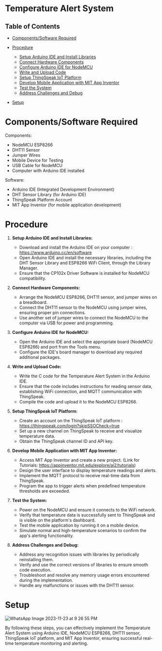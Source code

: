 # Temperature Alert System

## Table of Contents
- [Components/Software Required](#componentssoftware-required)
- [Procedure](#procedure)
   - [Setup Arduino IDE and Install Libraries](#1-setup-arduino-ide-and-install-libraries)
   - [Connect Hardware Components](#2-connect-hardware-components)
   - [Configure Arduino IDE for NodeMCU](#3-configure-arduino-ide-for-nodemcu)
   - [Write and Upload Code](#4-write-and-upload-code)
   - [Setup ThingSpeak IoT Platform](#5-setup-thingspeak-iot-platform)
   - [Develop Mobile Application with MIT App Inventor](#6-develop-mobile-application-with-mit-app-inventor)
   - [Test the System](#7-test-the-system)
   - [Address Challenges and Debug](#8-address-challenges-and-debug)

- [Setup](#setup)


# Components/Software Required

Components:
- NodeMCU ESP8266
- DHT11 Sensor
- Jumper Wires 
- Mobile Device for Testing
- USB Cable for NodeMCU
- Computer with Arduino IDE installed

Software:
- Arduino IDE (Integrated Development Environment)
- DHT Sensor Library (for Arduino IDE)
- ThingSpeak Platform Account
- MIT App Inventor (for mobile application development)

# Procedure

1. **Setup Arduino IDE and Install Libraries:**
   - Download and install the Arduino IDE on your computer : 
     https://www.arduino.cc/en/software
   - Open Arduino IDE and install the necessary libraries, including the DHT Sensor Library and ESP8266 WiFi Client, through the Library Manager.
   - Ensure that the CP102x Driver Software is installed for NodeMCU compatibility.

2. **Connect Hardware Components:**
   - Arrange the NodeMCU ESP8266, DHT11 sensor, and jumper wires on a breadboard.
   - Connect the DHT11 sensor to the NodeMCU using jumper wires, ensuring proper pin connections.
   - Use another set of jumper wires to connect the NodeMCU to the computer via USB for power and programming.

3. **Configure Arduino IDE for NodeMCU:**
   - Open the Arduino IDE and select the appropriate board (NodeMCU ESP8266) and port from the Tools menu.
   - Configure the IDE's board manager to download any required additional packages.

4. **Write and Upload Code:**
   - Write the C code for the Temperature Alert System in the Arduino IDE.
   - Ensure that the code includes instructions for reading sensor data, establishing WiFi connection, and MQTT communication with ThingSpeak.
   - Compile the code and upload it to the NodeMCU ESP8266.

5. **Setup ThingSpeak IoT Platform:**
   - Create an account on the ThingSpeak IoT platform : https://thingspeak.com/login?skipSSOCheck=true
   - Set up a new channel on ThingSpeak to receive and visualize temperature data.
   - Obtain the ThingSpeak channel ID and API key.

6. **Develop Mobile Application with MIT App Inventor:**
   - Access MIT App Inventor and create a new project. (Link for Tutorials: https://appinventor.mit.edu/explore/ai2/tutorials)
   - Design the user interface to display temperature readings and alerts.
   - Implement the MQTT protocol to receive real-time data from ThingSpeak.
   - Program the app to trigger alerts when predefined temperature thresholds are exceeded.

7. **Test the System:**
   - Power on the NodeMCU and ensure it connects to the WiFi network.
   - Verify that temperature data is successfully sent to ThingSpeak and is visible on the platform's dashboard.
   - Test the mobile application by running it on a mobile device.
   - Simulate normal and high-temperature scenarios to confirm the app's alerting functionality.

8. **Address Challenges and Debug:**
   - Address any recognition issues with libraries by periodically reinstalling them.
   - Verify and use the correct versions of libraries to ensure smooth code execution.
   - Troubleshoot and resolve any memory usage errors encountered during the implementation.
   - Handle any malfunctions or issues with the DHT11 sensor.

# Setup

![WhatsApp Image 2023-11-23 at 9 26 55 PM](https://github.com/SreyaMynampati/Temperature-Alert-System/assets/143126242/a33c6930-b229-48eb-8fc7-89b164329c2a)

By following these steps, you can effectively implement the Temperature Alert System using Arduino IDE, NodeMCU ESP8266, DHT11 sensor, ThingSpeak IoT platform, and MIT App Inventor, ensuring successful real-time temperature monitoring and alerting.
